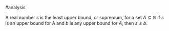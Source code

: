 
#analysis 

A real number $s$ is the least upper bound, or supremum, for a set $A \subseteq \mathbb{R}$ if $s$ is an upper bound for A and $b$ is any upper bound for $A$, then $s \leq b$.